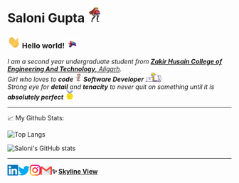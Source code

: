 # Saloni Gupta&nbsp;<img src="https://github.com/salonigupta1/salonigupta1/blob/master/Assets/girly.gif" width="30px" height="35px">

### <img src="https://github.com/salonigupta1/salonigupta1/blob/master/Assets/Hi.gif" width="29px"> Hello world!&nbsp;<img src="https://github.com/salonigupta1/salonigupta1/blob/master/Assets/bird.gif" width="24px">

<p>
  <em>
    I am a second year undergraduate student from <a href="https://amu.ac.in/"> <b>Zakir Husain College of Engineering And Technology</b>, Aligarh</a>. <br>
    Girl who loves to <b>code</b> <img src="https://github.com/salonigupta1/salonigupta1/blob/master/Assets/girl.gif" width="15px" height="20px"> <b>Software Developer</b>&nbsp;<img src="https://github.com/salonigupta1/salonigupta1/blob/master/Assets/designer.gif" width="36px"><br> Strong eye for <b>detail</b> and <b>tenacity</b> to never quit on something until it is <b>absolutely perfect</b>&nbsp;<img src="https://github.com/salonigupta1/salonigupta1/blob/master/Assets/Medal.gif" width="20px">
  </em>  
</p>

---

📈 My Github Stats:

![Top Langs](https://github-readme-stats.vercel.app/api/top-langs/?username=salonigupta1&theme=radical) 

![Saloni's GitHub stats](https://github-readme-stats.vercel.app/api?username=salonigupta1&count_private=true&theme=radical)

---

  <a href="https://www.linkedin.com/in/saloni-gupta-902642198/">
    <img align="left" alt="Saloni Gupta | Linkedin" width="24px" src="https://github.com/salonigupta1/salonigupta1/blob/master/Assets/Linkedin.svg" />
  </a>
  <a href="https://twitter.com/Salonix__">
    <img align="left" alt="Saloni Gupta | Twitter" width="26px" src="https://github.com/salonigupta1/salonigupta1/blob/master/Assets/Twitter.svg" />
  </a>
  <a href="https://www.instagram.com/theandroidgirl/">
    <img align="left" alt="Saloni Gupta | Instagram" width="24px" src="https://github.com/salonigupta1/salonigupta1/blob/master/Assets/Instagram.svg" />
  </a>
  <a href="mailto:saloniguptasg12@gmail.com">
    <img align="left" alt="Saloni Gupta | Gmail" width="26px" src="https://github.com/salonigupta1/salonigupta1/blob/master/Assets/Gmail.svg" />
  </a>
  
  
#### ✨ [Skyline View](https://skyline.github.com/salonigupta1/2021)

